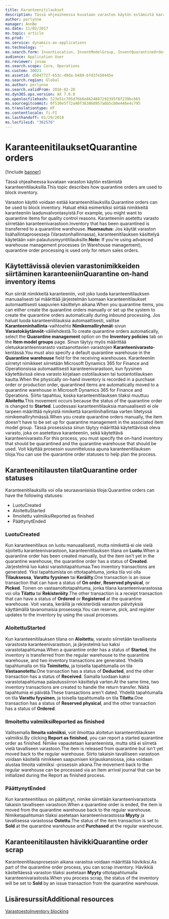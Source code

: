 ```yaml
---
title: Karanteenitilaukset
description: Tässä ohjeaiheessa kuvataan varaston käytön estämistä karanteenitilauksilla.
author: perlynne
manager: AnnBe
ms.date: 11/02/2017
ms.topic: article
ms.prod: ''
ms.service: dynamics-ax-applications
ms.technology: ''
ms.search.form: InventLocation, InventModelGroup, InventQuarantineOrder, InventQuarantineParmEnd, InventQuarantineParmReportFinished, InventQuarantineParmStartUp, InventTrans
audience: Application User
ms.reviewer: josaw
ms.search.scope: Core, Operations
ms.custom: 30021
ms.assetid: d5047727-653c-49da-b489-6fd3fe50445e
ms.search.region: Global
ms.author: perlynne
ms.search.validFrom: 2016-02-28
ms.dyn365.ops.version: AX 7.0.0
ms.openlocfilehash: 523e51c705d76b6e8624887292395f8f239bcb65
ms.sourcegitcommit: 0f530e5f72a40f383868957a6b5cb0e446e4c795
ms.translationtype: HT
ms.contentlocale: fi-FI
ms.lasthandoff: 01/29/2019
ms.locfileid: "362576"
---
```

# <a name="quarantine-orders"></a><span data-ttu-id="cb626-103">Karanteenitilaukset</span><span class="sxs-lookup"><span data-stu-id="cb626-103">Quarantine orders</span></span>

[!include [banner](../includes/banner.md)]

<span data-ttu-id="cb626-104">Tässä ohjeaiheessa kuvataan varaston käytön estämistä karanteenitilauksilla.</span><span class="sxs-lookup"><span data-stu-id="cb626-104">This topic describes how quarantine orders are used to block inventory.</span></span>

<span data-ttu-id="cb626-105">Varaston käyttö voidaan estää karanteenitilauksilla.</span><span class="sxs-lookup"><span data-stu-id="cb626-105">Quarantine orders can be used to block inventory.</span></span> <span data-ttu-id="cb626-106">Haluat ehkä esimerkiksi siirtää nimikkeitä karanteeniin laadunvalvontasyistä.</span><span class="sxs-lookup"><span data-stu-id="cb626-106">For example, you might want to quarantine items for quality control reasons.</span></span> <span data-ttu-id="cb626-107">Karanteeniin asetettu varasto siirretään karanteenivarastoon.</span><span class="sxs-lookup"><span data-stu-id="cb626-107">Inventory that has been quarantined is transferred to a quarantine warehouse.</span></span> <span data-ttu-id="cb626-108">**Huomautus:** Jos käytät varaston lisähallintaprosesseja (Varastonhallinnassa), karanteenitilauksen käsittelyä käytetään vain palautusmyyntitilauksille.</span><span class="sxs-lookup"><span data-stu-id="cb626-108">**Note:** If you're using advanced warehouse management processes (in Warehouse management), quarantine order processing is used only for return sales orders.</span></span>

## <a name="quarantine-on-hand-inventory-items"></a><span data-ttu-id="cb626-109">Käytettävissä olevien varastonimikkeiden siirtäminen karanteeniin</span><span class="sxs-lookup"><span data-stu-id="cb626-109">Quarantine on-hand inventory items</span></span>
<span data-ttu-id="cb626-110">Kun siirrät nimikkeitä karanteeniin, voit joko luoda karanteenitilauksen manuaalisesti tai määrittää järjestelmän luomaan karanteenitilaukset automaattisesti saapuvien käsittelyn aikana.</span><span class="sxs-lookup"><span data-stu-id="cb626-110">When you quarantine items, you can either create the quarantine orders manually or set up the system to create the quarantine orders automatically during inbound processing.</span></span> <span data-ttu-id="cb626-111">Jos haluat luoda karanteenitilauksia automaattisesti, valitse **Karanteeninhallinta**-vaihtoehto **Nimikemalliryhmät**-sivun **Varastokäytännöt**-välilehdestä.</span><span class="sxs-lookup"><span data-stu-id="cb626-111">To create quarantine orders automatically, select the **Quarantine management** option on the **Inventory policies** tab on the **Item model groups** page.</span></span> <span data-ttu-id="cb626-112">Sinun täytyy myös määrittää oletuskaranteenivarasto vastaanottavien varastojen **Karanteenivarasto**-kentässä.</span><span class="sxs-lookup"><span data-stu-id="cb626-112">You must also specify a default quarantine warehouse in the **Quarantine warehouse** field for the receiving warehouses.</span></span> <span data-ttu-id="cb626-113">Karanteeniin siirretyt nimikkeet siirretään Microsoft Dynamics 365 for Finance and Operationsissa automaattisesti karanteenivarastoon, kun fyysinen käytettävissä oleva varasto kirjataan ostotilauksen tai tuotantotilauksen kautta.</span><span class="sxs-lookup"><span data-stu-id="cb626-113">When the physically on-hand inventory is recorded in a purchase order or production order, quarantined items are automatically moved to a quarantine warehouse in Microsoft Dynamics 365 for Finance and Operations.</span></span> <span data-ttu-id="cb626-114">Siirto tapahtuu, koska karanteenitilauksen tilaksi muuttuu **Aloitettu**.</span><span class="sxs-lookup"><span data-stu-id="cb626-114">This movement occurs because the status of the quarantine order is changed to **Started**.</span></span> <span data-ttu-id="cb626-115">Luodessasi karanteenitilauksia manuaalisesti ei ole tarpeen määrittää nykyistä nimikettä karantiinihallintaa varten liitetyssä nimikemalliryhmässä.</span><span class="sxs-lookup"><span data-stu-id="cb626-115">When you create quarantine orders manually, the item doesn't have to be set up for quarantine management in the associated item model group.</span></span> <span data-ttu-id="cb626-116">Tässä prosessissa sinun täytyy määrittää käytettävissä oleva varasto, joka on asetettava karanteeniin, sekä käytettävä karanteenivarasto.</span><span class="sxs-lookup"><span data-stu-id="cb626-116">For this process, you must specify the on-hand inventory that should be quarantined and the quarantine warehouse that should be used.</span></span> <span data-ttu-id="cb626-117">Voit käyttää prosessin suunnittelussa apuna karanteenitilauksen tiloja.</span><span class="sxs-lookup"><span data-stu-id="cb626-117">You can use the quarantine order statuses to help plan the process.</span></span>

## <a name="quarantine-order-statuses"></a><span data-ttu-id="cb626-118">Karanteenitilausten tilat</span><span class="sxs-lookup"><span data-stu-id="cb626-118">Quarantine order statuses</span></span>
<span data-ttu-id="cb626-119">Karanteenitilauksilla voi olla seuraavanlaisia tiloja:</span><span class="sxs-lookup"><span data-stu-id="cb626-119">Quarantine orders can have the following statuses:</span></span>

-   <span data-ttu-id="cb626-120">Luotu</span><span class="sxs-lookup"><span data-stu-id="cb626-120">Created</span></span>
-   <span data-ttu-id="cb626-121">Aloitettu</span><span class="sxs-lookup"><span data-stu-id="cb626-121">Started</span></span>
-   <span data-ttu-id="cb626-122">Ilmoitettu valmiiksi</span><span class="sxs-lookup"><span data-stu-id="cb626-122">Reported as finished</span></span>
-   <span data-ttu-id="cb626-123">Päättynyt</span><span class="sxs-lookup"><span data-stu-id="cb626-123">Ended</span></span>

### <a name="created"></a><span data-ttu-id="cb626-124">Luotu</span><span class="sxs-lookup"><span data-stu-id="cb626-124">Created</span></span>

<span data-ttu-id="cb626-125">Kun karanteenitilaus on luotu manuaalisesti, mutta nimikettä ei ole vielä sijoitettu karanteenivarastoon, karanteenitilauksen tilana on **Luotu**.</span><span class="sxs-lookup"><span data-stu-id="cb626-125">When a quarantine order has been created manually, but the item isn't yet in the quarantine warehouse, the quarantine order has a status of **Created**.</span></span> <span data-ttu-id="cb626-126">Järjestelmä luo kaksi varastotapahtumaa.</span><span class="sxs-lookup"><span data-stu-id="cb626-126">Two inventory transactions are generated.</span></span> <span data-ttu-id="cb626-127">Yksi tapahtumista on ottotapahtuma, jonka tila voi olla **Tilauksessa**, **Varattu fyysinen** tai **Keräilty**.</span><span class="sxs-lookup"><span data-stu-id="cb626-127">One transaction is an issue transaction that can have a status of **On order**, **Reserved physical**, or **Picked**.</span></span> <span data-ttu-id="cb626-128">Toinen on vastaanottotapahtuma, jonka tilana karanteenivarastossa voi olla **Tilattu** tai **Rekisteröity**.</span><span class="sxs-lookup"><span data-stu-id="cb626-128">The other transaction is a receipt transaction that can have a status of **Ordered** or **Registered** at the quarantine warehouse.</span></span> <span data-ttu-id="cb626-129">Voit varata, keräillä ja rekisteröidä varaston päivityksiä käyttämällä tavanomaisia prosesseja.</span><span class="sxs-lookup"><span data-stu-id="cb626-129">You can reserve, pick, and register updates to the inventory by using the usual processes.</span></span>

### <a name="started"></a><span data-ttu-id="cb626-130">Aloitettu</span><span class="sxs-lookup"><span data-stu-id="cb626-130">Started</span></span>

<span data-ttu-id="cb626-131">Kun karanteenitilauksen tilana on **Aloitettu**, varasto siirretään tavallisesta varastosta karanteenivarastoon, ja järjestelmä luo kaksi varastotapahtumaa.</span><span class="sxs-lookup"><span data-stu-id="cb626-131">When a quarantine order has a status of **Started**, the inventory is transferred from the regular warehouse to the quarantine warehouse, and two inventory transactions are generated.</span></span> <span data-ttu-id="cb626-132">Yhdellä tapahtumalla on tila **Toimitettu**, ja toisella tapahtumalla on tila **Vastaanotettu**.</span><span class="sxs-lookup"><span data-stu-id="cb626-132">One transaction has a status of **Deducted**, and the other transaction has a status of **Received**.</span></span> <span data-ttu-id="cb626-133">Samalla luodaan kaksi varastotapahtumaa palautussiirron käsittelyä varten.</span><span class="sxs-lookup"><span data-stu-id="cb626-133">At the same time, two inventory transactions are created to handle the return transfer.</span></span> <span data-ttu-id="cb626-134">Näitä tapahtumia ei päivätä.</span><span class="sxs-lookup"><span data-stu-id="cb626-134">These transactions aren't dated.</span></span> <span data-ttu-id="cb626-135">Yhdellä tapahtumalla on tila **Varattu fyysinen**, ja toisella tapahtumalla on tila **Tilattu**.</span><span class="sxs-lookup"><span data-stu-id="cb626-135">One transaction has a status of **Reserved physical**, and the other transaction has a status of **Ordered**.</span></span>

### <a name="reported-as-finished"></a><span data-ttu-id="cb626-136">Ilmoitettu valmiiksi</span><span class="sxs-lookup"><span data-stu-id="cb626-136">Reported as finished</span></span>

<span data-ttu-id="cb626-137">Valitsemalla **Ilmoita valmiiksi**, voit ilmoittaa aloitetun karanteenitilauksen valmiiksi.</span><span class="sxs-lookup"><span data-stu-id="cb626-137">By clicking **Report as finished**, you can report a started quarantine order as finished.</span></span> <span data-ttu-id="cb626-138">Nimike vapautetaan karanteenista, mutta sitä ei siirretä vielä tavalliseen varastoon.</span><span class="sxs-lookup"><span data-stu-id="cb626-138">The item is released from quarantine but isn't yet moved back to the regular warehouse.</span></span> <span data-ttu-id="cb626-139">Siirto takaisin tavalliseen varastoon voidaan käsitellä nimikkeen saapumisen kirjauskansiossa, joka voidaan alustaa Ilmoita valmiiksi -prosessin aikana.</span><span class="sxs-lookup"><span data-stu-id="cb626-139">The movement back to the regular warehouse can be processed via an Item arrival journal that can be initialized during the Report as finished process.</span></span>

### <a name="ended"></a><span data-ttu-id="cb626-140">Päättynyt</span><span class="sxs-lookup"><span data-stu-id="cb626-140">Ended</span></span>

<span data-ttu-id="cb626-141">Kun karanteenitilaus on päättynyt, nimike siirretään karanteenivarastosta takaisin tavalliseen varastoon.</span><span class="sxs-lookup"><span data-stu-id="cb626-141">When a quarantine order is ended, the item is moved from the quarantine warehouse back to the regular warehouse.</span></span> <span data-ttu-id="cb626-142">Nimiketapahtuman tilaksi asetetaan karanteenivarastossa **Myyty** ja tavallisessa varastossa **Ostettu**.</span><span class="sxs-lookup"><span data-stu-id="cb626-142">The status of the item transaction is set to **Sold** at the quarantine warehouse and **Purchased** at the regular warehouse.</span></span>

## <a name="quarantine-order-scrap"></a><span data-ttu-id="cb626-143">Karanteenitilausten hävikki</span><span class="sxs-lookup"><span data-stu-id="cb626-143">Quarantine order scrap</span></span>
<span data-ttu-id="cb626-144">Karanteenitilausprosessin aikana varastoa voidaan määrittää hävikiksi.</span><span class="sxs-lookup"><span data-stu-id="cb626-144">As part of the quarantine order process, you can scrap inventory.</span></span> <span data-ttu-id="cb626-145">Hävikkiä käsiteltäessä varaston tilaksi asetetaan **Myyty** ottotapahtumalla karanteenivarastosta.</span><span class="sxs-lookup"><span data-stu-id="cb626-145">When you process scrap, the status of the inventory will be set to **Sold** by an issue transaction from the quarantine warehouse.</span></span>

<a name="additional-resources"></a><span data-ttu-id="cb626-146">Lisäresurssit</span><span class="sxs-lookup"><span data-stu-id="cb626-146">Additional resources</span></span>
--------

[<span data-ttu-id="cb626-147">Varastoesto</span><span class="sxs-lookup"><span data-stu-id="cb626-147">Inventory blocking</span></span>](inventory-blocking.md)

